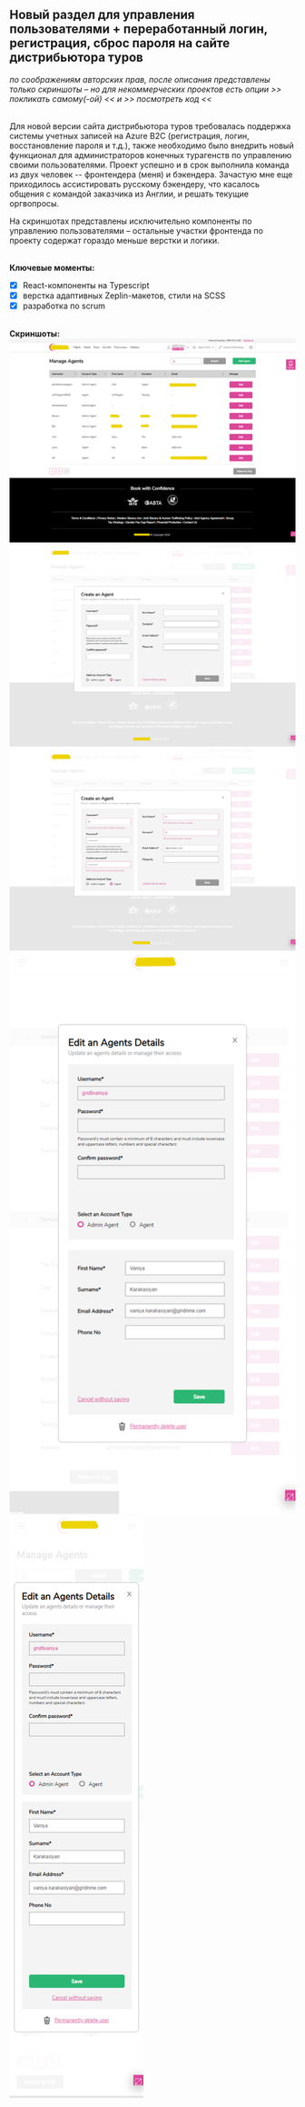 ## Новый раздел для управления пользователями + переработанный логин, регистрация, сброс пароля на сайте дистрибьютора туров
*по соображениям авторских прав, после описания представлены только скриншоты &ndash; но для некоммерческих проектов есть опции >> покликать самому(-ой) << и >> посмотреть код <<*

\
Для новой версии сайта дистрибьютора туров требовалась поддержка системы учетных записей на Azure B2C (регистрация, логин, восстановление пароля и т.д.), также необходимо было внедрить новый функционал для администраторов конечных турагенств по управлению своими пользователями. Проект успешно и в срок выполнила команда из двух человек -- фронтендера (меня) и бэкендера. Зачастую мне еще приходилось ассистировать русскому бэкендеру, что касалось общения с командой заказчика из Англии, и решать текущие оргвопросы.

На скриншотах представлены исключительно компоненты по управлению пользователями &ndash; остальные участки фронтенда по проекту содержат гораздо меньше верстки и логики.

\
**Ключевые моменты:**
- [x] React-компоненты на Typescript
- [x] верстка адаптивных Zeplin-макетов, стили на SCSS
- [x] разработка по scrum

\
**Скриншоты:**
\
![01](01.png)
\
![02](02.png)
\
![03](03.png)
\
![04](04.png)
\
![05](05.png)